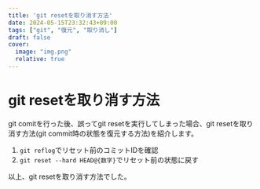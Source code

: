 ```yaml
---
title: 'git resetを取り消す方法'
date: 2024-05-15T23:32:43+09:00
tags: ["git", "復元", "取り消し"]
draft: false
cover:
  image: "img.png"
  relative: true
---
```

# git resetを取り消す方法
git comitを行った後、誤ってgit resetを実行してしまった場合、git resetを取り消す方法(git commit時の状態を復元する方法)を紹介します。

1. `git reflog`でリセット前のコミットIDを確認
2. `git reset --hard HEAD@{数字}`でリセット前の状態に戻す

以上、git resetを取り消す方法でした。